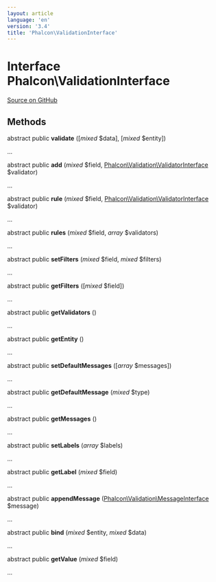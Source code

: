 ```yaml
---
layout: article
language: 'en'
version: '3.4'
title: 'Phalcon\ValidationInterface'
---
```

# Interface **Phalcon\ValidationInterface**

<a href="https://github.com/phalcon/cphalcon/tree/v3.4.0/phalcon/validationinterface.zep" class="btn btn-default btn-sm">Source on GitHub</a>

## Methods
abstract public  **validate** ([*mixed* $data], [*mixed* $entity])

...


abstract public  **add** (*mixed* $field, [Phalcon\Validation\ValidatorInterface](/3.4/en/api/Phalcon_Validation_ValidatorInterface) $validator)

...


abstract public  **rule** (*mixed* $field, [Phalcon\Validation\ValidatorInterface](/3.4/en/api/Phalcon_Validation_ValidatorInterface) $validator)

...


abstract public  **rules** (*mixed* $field, *array* $validators)

...


abstract public  **setFilters** (*mixed* $field, *mixed* $filters)

...


abstract public  **getFilters** ([*mixed* $field])

...


abstract public  **getValidators** ()

...


abstract public  **getEntity** ()

...


abstract public  **setDefaultMessages** ([*array* $messages])

...


abstract public  **getDefaultMessage** (*mixed* $type)

...


abstract public  **getMessages** ()

...


abstract public  **setLabels** (*array* $labels)

...


abstract public  **getLabel** (*mixed* $field)

...


abstract public  **appendMessage** ([Phalcon\Validation\MessageInterface](/3.4/en/api/Phalcon_Validation_MessageInterface) $message)

...


abstract public  **bind** (*mixed* $entity, *mixed* $data)

...


abstract public  **getValue** (*mixed* $field)

...


